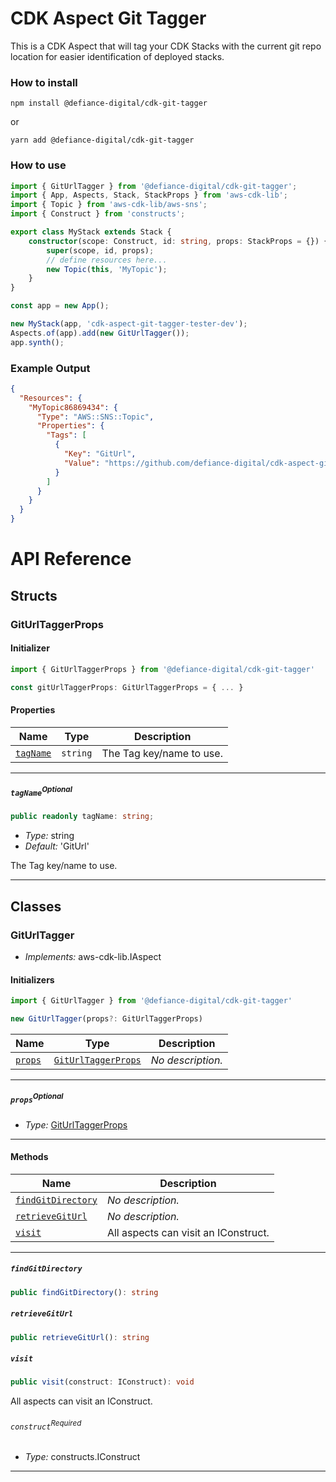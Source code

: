 # CDK Aspect Git Tagger

This is a CDK Aspect that will tag your CDK Stacks with the current git repo location for easier identification of
deployed stacks.

### How to install

```shell
npm install @defiance-digital/cdk-git-tagger
```

or

```shell
yarn add @defiance-digital/cdk-git-tagger
```

### How to use

```typescript
import { GitUrlTagger } from '@defiance-digital/cdk-git-tagger';
import { App, Aspects, Stack, StackProps } from 'aws-cdk-lib';
import { Topic } from 'aws-cdk-lib/aws-sns';
import { Construct } from 'constructs';

export class MyStack extends Stack {
    constructor(scope: Construct, id: string, props: StackProps = {}) {
        super(scope, id, props);
        // define resources here...
        new Topic(this, 'MyTopic');
    }
}

const app = new App();

new MyStack(app, 'cdk-aspect-git-tagger-tester-dev');
Aspects.of(app).add(new GitUrlTagger());
app.synth();
```

### Example Output

```json
{
  "Resources": {
    "MyTopic86869434": {
      "Type": "AWS::SNS::Topic",
      "Properties": {
        "Tags": [
          {
            "Key": "GitUrl",
            "Value": "https://github.com/defiance-digital/cdk-aspect-git-tagger-test.git"
          }
        ]
      }
    }
  }
}
```


# API Reference <a name="API Reference" id="api-reference"></a>


## Structs <a name="Structs" id="Structs"></a>

### GitUrlTaggerProps <a name="GitUrlTaggerProps" id="@defiance-digital/cdk-git-tagger.GitUrlTaggerProps"></a>

#### Initializer <a name="Initializer" id="@defiance-digital/cdk-git-tagger.GitUrlTaggerProps.Initializer"></a>

```typescript
import { GitUrlTaggerProps } from '@defiance-digital/cdk-git-tagger'

const gitUrlTaggerProps: GitUrlTaggerProps = { ... }
```

#### Properties <a name="Properties" id="Properties"></a>

| **Name** | **Type** | **Description** |
| --- | --- | --- |
| <code><a href="#@defiance-digital/cdk-git-tagger.GitUrlTaggerProps.property.tagName">tagName</a></code> | <code>string</code> | The Tag key/name to use. |

---

##### `tagName`<sup>Optional</sup> <a name="tagName" id="@defiance-digital/cdk-git-tagger.GitUrlTaggerProps.property.tagName"></a>

```typescript
public readonly tagName: string;
```

- *Type:* string
- *Default:* 'GitUrl'

The Tag key/name to use.

---

## Classes <a name="Classes" id="Classes"></a>

### GitUrlTagger <a name="GitUrlTagger" id="@defiance-digital/cdk-git-tagger.GitUrlTagger"></a>

- *Implements:* aws-cdk-lib.IAspect

#### Initializers <a name="Initializers" id="@defiance-digital/cdk-git-tagger.GitUrlTagger.Initializer"></a>

```typescript
import { GitUrlTagger } from '@defiance-digital/cdk-git-tagger'

new GitUrlTagger(props?: GitUrlTaggerProps)
```

| **Name** | **Type** | **Description** |
| --- | --- | --- |
| <code><a href="#@defiance-digital/cdk-git-tagger.GitUrlTagger.Initializer.parameter.props">props</a></code> | <code><a href="#@defiance-digital/cdk-git-tagger.GitUrlTaggerProps">GitUrlTaggerProps</a></code> | *No description.* |

---

##### `props`<sup>Optional</sup> <a name="props" id="@defiance-digital/cdk-git-tagger.GitUrlTagger.Initializer.parameter.props"></a>

- *Type:* <a href="#@defiance-digital/cdk-git-tagger.GitUrlTaggerProps">GitUrlTaggerProps</a>

---

#### Methods <a name="Methods" id="Methods"></a>

| **Name** | **Description** |
| --- | --- |
| <code><a href="#@defiance-digital/cdk-git-tagger.GitUrlTagger.findGitDirectory">findGitDirectory</a></code> | *No description.* |
| <code><a href="#@defiance-digital/cdk-git-tagger.GitUrlTagger.retrieveGitUrl">retrieveGitUrl</a></code> | *No description.* |
| <code><a href="#@defiance-digital/cdk-git-tagger.GitUrlTagger.visit">visit</a></code> | All aspects can visit an IConstruct. |

---

##### `findGitDirectory` <a name="findGitDirectory" id="@defiance-digital/cdk-git-tagger.GitUrlTagger.findGitDirectory"></a>

```typescript
public findGitDirectory(): string
```

##### `retrieveGitUrl` <a name="retrieveGitUrl" id="@defiance-digital/cdk-git-tagger.GitUrlTagger.retrieveGitUrl"></a>

```typescript
public retrieveGitUrl(): string
```

##### `visit` <a name="visit" id="@defiance-digital/cdk-git-tagger.GitUrlTagger.visit"></a>

```typescript
public visit(construct: IConstruct): void
```

All aspects can visit an IConstruct.

###### `construct`<sup>Required</sup> <a name="construct" id="@defiance-digital/cdk-git-tagger.GitUrlTagger.visit.parameter.construct"></a>

- *Type:* constructs.IConstruct

---





